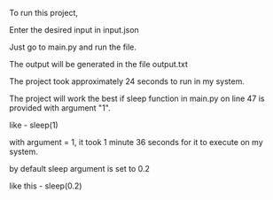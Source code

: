 To run this project, 

Enter the desired input in input.json

Just go to main.py and run the file.

The output will be generated in the file output.txt

The project took approximately 24 seconds to run in my system.

The project will work the best if sleep function in main.py on line 47 is provided with argument "1". 

like - sleep(1)

with argument = 1, it took 1 minute 36 seconds for it to execute on my system.

by default sleep argument is set to 0.2

like this - sleep(0.2)
